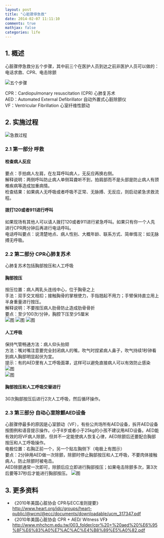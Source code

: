 ```yaml
---
layout: post
title: "心脏骤停急救"
date: 2014-02-07 11:11:10
comments: true
mathjax: false
categories: life
---
```


## 1. 概述
心脏骤停急救分五个步骤，其中前三个在医护人员到达之前非医护人员可以做的：电话求救、CPR、电击除颤

![五个步骤](http://crashingpatient.com/wp-content/images/acls/new%20chain.jpg "心脏骤停急救五个步骤")

CPR：Cardiopulmonary resuscitation (CPR) 心肺复苏术  
AED：Automated External Defibrillator 自动外置式心脏除颤仪  
VF：Ventricular Fibrillation 心室纤维性颤动

<!--more-->

## 2. 实施过程
![急救过程](http://www.surefirecpr.com/wp-content/uploads/2011/01/Los-Angeles-BLS-CPR-Algorhtym.jpeg "急救过程")

### 2.1 第一部分 呼救

#### 检查病人反应
要点：手拍病人左肩，在左耳呼叫病人，无反应再换右侧。  
解释说明：两侧呼叫防止病人单侧耳聋听不到，拍肩部而不是头部是防止病人有颈椎疾病等造成加重病情。  
检查结果：如果病人无呼吸或者呼吸不正常、无脉搏、无反应，则启动紧急求救流程。  

#### 拨打120或者911进行呼叫
如果现场有其他人可以请人拨打120或者911进行紧急呼叫。如果只有你一个人先进行CPR两分钟后再进行电话呼叫。  
电话呼叫要点：说清楚地点、病人性别、大概年龄、联系方式、简单情况：如无脉搏无呼吸。  

### 2.2 第二部分 CPR心肺复苏术
心肺复苏术包括胸部按压和人工呼吸

#### 胸部按压
按压位置：病人两乳头连线中心，位于胸骨之上  
手法：双手交叉相扣；接触胸骨的掌根使力，手指翘起不用力；手臂保持直立用上半身重量进行按压。  
解释说明：不要按压病人肋骨防止造成肋骨骨折  
要点：至少100次/分钟，胸腔下压至少5厘米  
![图](http://xixitalkgithubio.qiniudn.com/cpr1.jpg "按压位置")
![图](http://xixitalkgithubio.qiniudn.com/cpr2.jpg "按压手法")
![图](http://xixitalkgithubio.qiniudn.com/cpr3.jpg "按压姿势")

#### 人工呼吸
保持气管畅通方法：病人仰头抬颏  
方法：嘴对嘴注意要完全封闭病人的嘴，吹气时捏紧病人鼻子，吹气持续1秒钟看到病人胸部明显起伏为宜。  
提示：有的AED里有人工呼吸面罩，这样可以避免直接病人可以有效防止感染  
![图](http://xixitalkgithubio.qiniudn.com/cpr4.jpg "仰头抬颌")  
![图](http://fe867b.medialib.glogster.com/media/c0/c002518e7e45d01352966fe823e718310a9d9c4efc685e47f726d8d169617fca/cpr-steps-picture.gif  "人工呼吸")

#### 胸部按压和人工呼吸交替进行
30次胸部按压后进行2次人工呼吸，然后循环操作。

### 2.3 第三部分 自动心室除颤AED设备
心脏骤停最多的原因是心室颤动（VF），有些公共场所有AED设备，拆开AED设备按图例和语音提示操作。小于8岁或者小于25kg的小孩不建议用AED设备。AED能有效的将VF病人除颤，但并不一定能使病人恢复心律，AED除颤后还要配合胸部按压和人工呼吸操作。  
电极位置：右胸正前一个，另一个贴左胸侧下（电极上有图示）  
要点：2分钟用AED做一次除颤，除颤时停止胸部按压和人工呼吸，不要肉体接触病人，防止除颤时被电击。  
AED除颤通常一次即可，除颤后应立即进行胸部按压；如果电击除颤多次，第3次后要等37秒后才能进行胸部按压。
![图](http://xixitalkgithubio.qiniudn.com/cpr5.jpg "电极位置")

## 3. 更多资料

* 《2010年美国心脏协会 CPR与ECC准则提要》 <http://www.heart.org/idc/groups/heart-public/@wcm/@ecc/documents/downloadable/ucm_317347.pdf>  
* 《2010年美国心脏协会 CPR + AED/ Witness VF》<http://www.mhchcm.edu.tw/003_folder/cpr%20+%20aed%20%E6%95%8F%E6%83%A0%E7%AC%AC%E4%B8%89%E5%A0%82.pdf>
